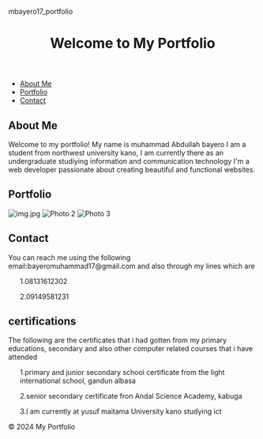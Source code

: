 mbayero17_portfolio
<!DOCTYPE html>
<html lang="en">
<head>
  <meta charset="UTF-8">
  <meta name="viewport" content="width=device-width, initial-scale=1.0">
  <title>My Portfolio</title>
  <link rel="stylesheet" href="styles.css">
</head>
<body>

<header>
  <h1>Welcome to My Portfolio</h1>
</header>

<nav>
  <ul>
    <li><a href="#about">About Me</a></li>
    <li><a href="#My certifications">Portfolio</a></li>
    <li><a href="#contact">Contact</a></li>
  </ul>
</nav>

<section id="about">
  <h2>About Me</h2>
  <p>Welcome to my portfolio! My name is muhammad Abdullah bayero I am a student from northwest university kano, I am currently there as an undergraduate studiying information and communication technology I'm a web developer passionate about creating beautiful and functional websites.</p>
</section>

<section id="My certifications">
  <h2>Portfolio</h2>
  <div class="gallery">
    <img src="img.jpg" alt="img.jpg">
    <img src="photo2.jpg" alt="Photo 2">
    <img src="photo3.jpg" alt="Photo 3">
    <!-- Add more photos as needed -->
  </div>
</section>

<section id="contact">
  <h2>Contact</h2>
  <p>You can reach me using the following email:bayeromuhammad17@gmail.com and also through my lines which are  <ul>1.08131612302</ul>
  <ul>2.09149581231</ul>
  </p>
</section>
<section id="My certifications">
  <h2>certifications</h2>
  <p>The following are the certificates that i had gotten from my primary educations, secondary and also other computer related courses that i have attended<ul>1.primary and junior secondary school certificate from the light international school, gandun albasa</ul>
  <ul>2.senior secondary certificate fron Andal Science Academy, kabuga</ul>
  <ul>3.I am currently at yusuf maitama University kano studying ict</ul>
  </p>
           
</section>

<footer>
  <p>&copy; 2024 My Portfolio</p>
</footer>

</body>
</html>


